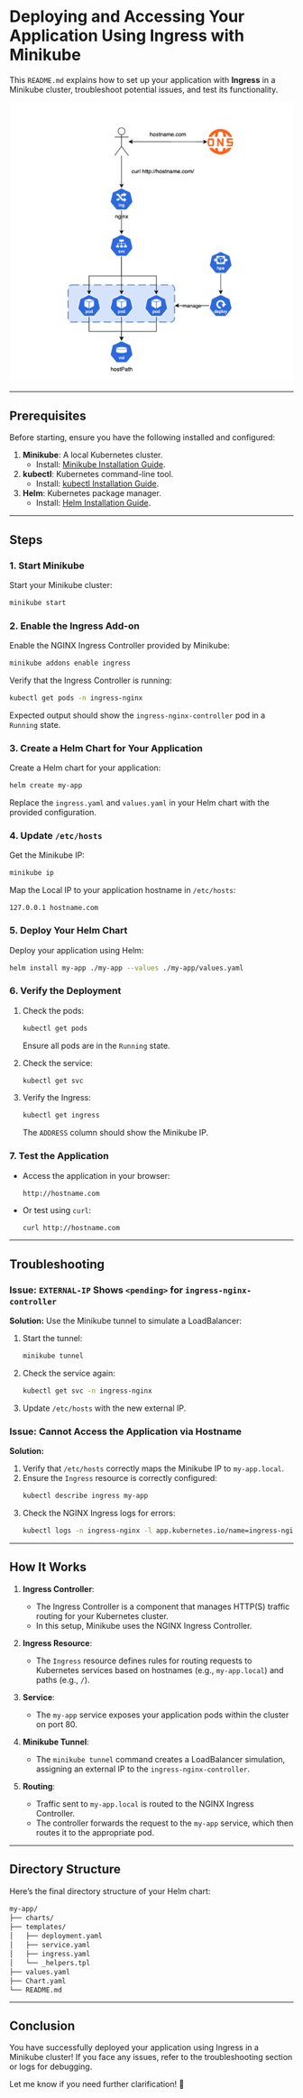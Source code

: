
# Deploying and Accessing Your Application Using Ingress with Minikube

This `README.md` explains how to set up your application with **Ingress** in a Minikube cluster, troubleshoot potential issues, and test its functionality.

![alt text](image.png)

---

## **Prerequisites**

Before starting, ensure you have the following installed and configured:

1. **Minikube**: A local Kubernetes cluster.
   - Install: [Minikube Installation Guide](https://minikube.sigs.k8s.io/docs/start/).
2. **kubectl**: Kubernetes command-line tool.
   - Install: [kubectl Installation Guide](https://kubernetes.io/docs/tasks/tools/).
3. **Helm**: Kubernetes package manager.
   - Install: [Helm Installation Guide](https://helm.sh/docs/intro/install/).

---

## **Steps**

### 1. Start Minikube
Start your Minikube cluster:
```bash
minikube start
```

### 2. Enable the Ingress Add-on
Enable the NGINX Ingress Controller provided by Minikube:
```bash
minikube addons enable ingress
```

Verify that the Ingress Controller is running:
```bash
kubectl get pods -n ingress-nginx
```
Expected output should show the `ingress-nginx-controller` pod in a `Running` state.

### 3. Create a Helm Chart for Your Application
Create a Helm chart for your application:
```bash
helm create my-app
```

Replace the `ingress.yaml` and `values.yaml` in your Helm chart with the provided configuration.

### 4. Update `/etc/hosts`
Get the Minikube IP:
```bash
minikube ip
```
Map the Local IP to your application hostname in `/etc/hosts`:
```plaintext
127.0.0.1 hostname.com
```

### 5. Deploy Your Helm Chart
Deploy your application using Helm:
```bash
helm install my-app ./my-app --values ./my-app/values.yaml
```

### 6. Verify the Deployment
1. Check the pods:
   ```bash
   kubectl get pods
   ```
   Ensure all pods are in the `Running` state.

2. Check the service:
   ```bash
   kubectl get svc
   ```

3. Verify the Ingress:
   ```bash
   kubectl get ingress
   ```
   The `ADDRESS` column should show the Minikube IP.

### 7. Test the Application
- Access the application in your browser:
  ```plaintext
  http://hostname.com
  ```
- Or test using `curl`:
  ```bash
  curl http://hostname.com
  ```

---

## **Troubleshooting**

### Issue: `EXTERNAL-IP` Shows `<pending>` for `ingress-nginx-controller`
**Solution:** Use the Minikube tunnel to simulate a LoadBalancer:
1. Start the tunnel:
   ```bash
   minikube tunnel
   ```
2. Check the service again:
   ```bash
   kubectl get svc -n ingress-nginx
   ```
3. Update `/etc/hosts` with the new external IP.

### Issue: Cannot Access the Application via Hostname
**Solution:**
1. Verify that `/etc/hosts` correctly maps the Minikube IP to `my-app.local`.
2. Ensure the `Ingress` resource is correctly configured:
   ```bash
   kubectl describe ingress my-app
   ```
3. Check the NGINX Ingress logs for errors:
   ```bash
   kubectl logs -n ingress-nginx -l app.kubernetes.io/name=ingress-nginx
   ```

---

## **How It Works**

1. **Ingress Controller**:
   - The Ingress Controller is a component that manages HTTP(S) traffic routing for your Kubernetes cluster.
   - In this setup, Minikube uses the NGINX Ingress Controller.

2. **Ingress Resource**:
   - The `Ingress` resource defines rules for routing requests to Kubernetes services based on hostnames (e.g., `my-app.local`) and paths (e.g., `/`).

3. **Service**:
   - The `my-app` service exposes your application pods within the cluster on port 80.

4. **Minikube Tunnel**:
   - The `minikube tunnel` command creates a LoadBalancer simulation, assigning an external IP to the `ingress-nginx-controller`.

5. **Routing**:
   - Traffic sent to `my-app.local` is routed to the NGINX Ingress Controller.
   - The controller forwards the request to the `my-app` service, which then routes it to the appropriate pod.

---

## **Directory Structure**

Here’s the final directory structure of your Helm chart:

```
my-app/
├── charts/
├── templates/
│   ├── deployment.yaml
│   ├── service.yaml
│   ├── ingress.yaml
│   └── _helpers.tpl
├── values.yaml
├── Chart.yaml
└── README.md
```

---


## **Conclusion**

You have successfully deployed your application using Ingress in a Minikube cluster! If you face any issues, refer to the troubleshooting section or logs for debugging.

Let me know if you need further clarification! 🚀
